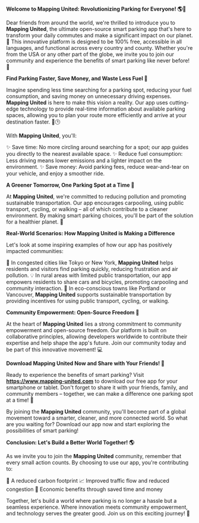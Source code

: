 **Welcome to Mapping United: Revolutionizing Parking for Everyone! 🌎🚗**

Dear friends from around the world, we're thrilled to introduce you to **Mapping United**, the ultimate open-source smart parking app that's here to transform your daily commutes and make a significant impact on our planet. 🌟 This innovative platform is designed to be 100% free, accessible in all languages, and functional across every country and county. Whether you're from the USA or any other part of the globe, we invite you to join our community and experience the benefits of smart parking like never before! 🎉

**Find Parking Faster, Save Money, and Waste Less Fuel 💸**

Imagine spending less time searching for a parking spot, reducing your fuel consumption, and saving money on unnecessary driving expenses. **Mapping United** is here to make this vision a reality. Our app uses cutting-edge technology to provide real-time information about available parking spaces, allowing you to plan your route more efficiently and arrive at your destination faster. 🚗🕒

With **Mapping United**, you'll:

✨ Save time: No more circling around searching for a spot; our app guides you directly to the nearest available space.
✨ Reduce fuel consumption: Less driving means lower emissions and a lighter impact on the environment.
✨ Save money: Avoid parking fees, reduce wear-and-tear on your vehicle, and enjoy a smoother ride.

**A Greener Tomorrow, One Parking Spot at a Time 🌿**

At **Mapping United**, we're committed to reducing pollution and promoting sustainable transportation. Our app encourages carpooling, using public transport, cycling, or walking – all of which contribute to a cleaner environment. By making smart parking choices, you'll be part of the solution for a healthier planet. 🌱

**Real-World Scenarios: How Mapping United is Making a Difference**

Let's look at some inspiring examples of how our app has positively impacted communities:

🚨 In congested cities like Tokyo or New York, **Mapping United** helps residents and visitors find parking quickly, reducing frustration and air pollution.
💡 In rural areas with limited public transportation, our app empowers residents to share cars and bicycles, promoting carpooling and community interaction.
🌳 In eco-conscious towns like Portland or Vancouver, **Mapping United** supports sustainable transportation by providing incentives for using public transport, cycling, or walking.

**Community Empowerment: Open-Source Freedom 🌟**

At the heart of **Mapping United** lies a strong commitment to community empowerment and open-source freedom. Our platform is built on collaborative principles, allowing developers worldwide to contribute their expertise and help shape the app's future. Join our community today and be part of this innovative movement! 💻

**Download Mapping United Now and Share with Your Friends! 📲**

Ready to experience the benefits of smart parking? Visit **https://www.mapping-united.com** to download our free app for your smartphone or tablet. Don't forget to share it with your friends, family, and community members – together, we can make a difference one parking spot at a time! 🌟

By joining the **Mapping United** community, you'll become part of a global movement toward a smarter, cleaner, and more connected world. So what are you waiting for? Download our app now and start exploring the possibilities of smart parking!

**Conclusion: Let's Build a Better World Together! 🌎**

As we invite you to join the **Mapping United** community, remember that every small action counts. By choosing to use our app, you're contributing to:

💚 A reduced carbon footprint
📈 Improved traffic flow and reduced congestion
💸 Economic benefits through saved time and money

Together, let's build a world where parking is no longer a hassle but a seamless experience. Where innovation meets community empowerment, and technology serves the greater good. Join us on this exciting journey! 🚀